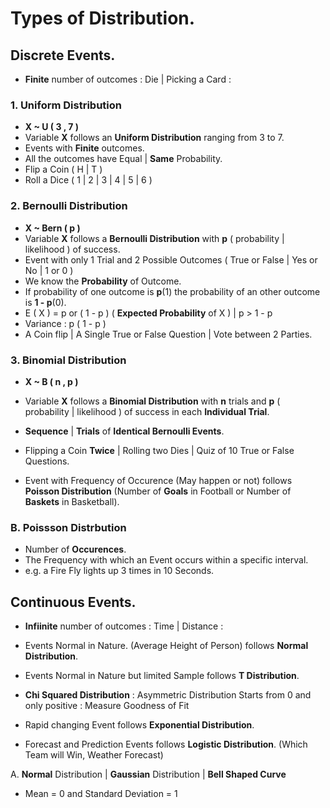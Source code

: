 # Types of **Distribution**.

## Discrete Events.

- **Finite** number of outcomes : Die | Picking a Card : 

### 1. Uniform Distribution
- **X ~ U ( 3 , 7 )**
- Variable **X** follows an **Uniform Distribution** ranging from 3 to 7.
- Events with **Finite** outcomes. 
- All the outcomes have Equal | **Same** Probability. 
- Flip a Coin ( H | T )
- Roll a Dice ( 1 | 2 | 3 | 4 | 5 | 6 )

### 2. Bernoulli Distribution
- **X ~ Bern ( p )**
- Variable **X** follows a **Bernoulli Distribution** with **p** ( probability | likelihood ) of success. 
- Event with only 1 Trial and 2 Possible Outcomes ( True or False | Yes or No | 1 or 0 ) 
- We know the **Probability** of Outcome.
- If probability of one outcome is **p**(1) the probability of an other outcome is **1 - p**(0).
- E ( X ) = p or ( 1 - p ) ( **Expected Probability** of X ) | p > 1 - p
- Variance : p ( 1 - p )
- A Coin flip | A Single True or False Question | Vote between 2 Parties.

### 3. Binomial Distribution
- **X ~ B ( n , p )**
- Variable **X** follows a **Binomial Distribution** with **n** trials and **p** ( probability | likelihood ) of success in each **Individual Trial**.
- **Sequence** | **Trials** of **Identical Bernoulli Events**.
- Flipping a Coin **Twice** | Rolling two Dies | Quiz of 10 True or False Questions.



- Event with Frequency of Occurence (May happen or not) follows **Poisson Distribution** (Number of **Goals** in Football or Number of **Baskets** in Basketball).

### B. **Poissson** Distrbution
- Number of **Occurences**.
- The Frequency with which an Event occurs within a specific interval. 
- e.g. a Fire Fly lights up 3 times in 10 Seconds.


## Continuous Events.

- **Infiinite** number of outcomes : Time | Distance : 

- Events Normal in Nature. (Average Height of Person) follows **Normal Distribution**.
- Events Normal in Nature but limited Sample follows **T Distribution**.
- **Chi Squared Distribution** : Asymmetric Distribution Starts from 0 and only positive : Measure Goodness of Fit
- Rapid changing Event follows **Exponential Distribution**.
- Forecast and Prediction Events follows **Logistic Distribution**. (Which Team will Win, Weather Forecast)



A. **Normal** Distribution | **Gaussian** Distribution | **Bell Shaped Curve** 
- Mean = 0 and Standard Deviation = 1



